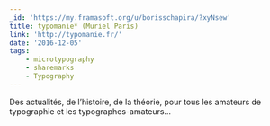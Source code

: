 ```yaml
---
_id: 'https://my.framasoft.org/u/borisschapira/?xyNsew'
title: typomanie* (Muriel Paris)
link: 'http://typomanie.fr/'
date: '2016-12-05'
tags:
    - microtypography
    - sharemarks
    - Typography
---
```


<div class="markdown"><p>Des actualités, de l’histoire, de la théorie, pour tous les amateurs de typographie et les typographes-amateurs…
</p></div>
